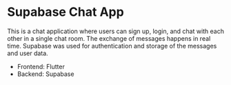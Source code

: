 # Supabase Chat App

This is a chat application where users can sign up, login, and chat with each other in a single chat room. The exchange of messages happens in real time. Supabase was used for authentication and storage of the messages and user data. 
* Frontend: Flutter
* Backend: Supabase
